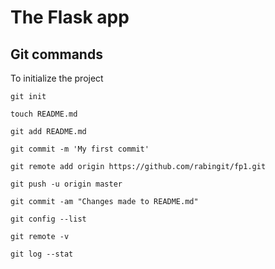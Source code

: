 # The Flask app

## Git commands
To initialize the project
```
git init
```

```
touch README.md
```

```
git add README.md
```

```
git commit -m 'My first commit'
```

```
git remote add origin https://github.com/rabingit/fp1.git
```

```
git push -u origin master
```

```
git commit -am "Changes made to README.md"
```

```
git config --list
```

```
git remote -v
```

```
git log --stat
```